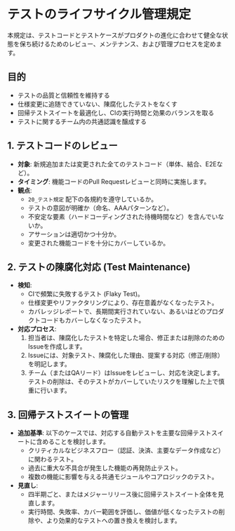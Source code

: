 # テストのライフサイクル管理規定

本規定は、テストコードとテストケースがプロダクトの進化に合わせて健全な状態を保ち続けるためのレビュー、メンテナンス、および管理プロセスを定めます。

## 目的

- テストの品質と信頼性を維持する
- 仕様変更に追随できていない、陳腐化したテストをなくす
- 回帰テストスイートを最適化し、CIの実行時間と効果のバランスを取る
- テストに関するチーム内の共通認識を醸成する

## 1. テストコードのレビュー

- **対象**: 新規追加または変更された全てのテストコード（単体、結合、E2Eなど）。
- **タイミング**: 機能コードのPull Requestレビューと同時に実施します。
- **観点**:
    - `20_テスト規定` 配下の各規約を遵守しているか。
    - テストの意図が明確か（命名、AAAパターンなど）。
    - 不安定な要素（ハードコーディングされた待機時間など）を含んでいないか。
    - アサーションは適切かつ十分か。
    - 変更された機能コードを十分にカバーしているか。

## 2. テストの陳腐化対応 (Test Maintenance)

- **検知**:
    - CIで頻繁に失敗するテスト (Flaky Test)。
    - 仕様変更やリファクタリングにより、存在意義がなくなったテスト。
    - カバレッジレポートで、長期間実行されていない、あるいはどのプロダクトコードもカバーしなくなったテスト。
- **対応プロセス**:
    1. 担当者は、陳腐化したテストを特定した場合、修正または削除のためのIssueを作成します。
    2. Issueには、対象テスト、陳腐化した理由、提案する対応（修正/削除）を明記します。
    3. チーム（またはQAリード）はIssueをレビューし、対応を決定します。テストの削除は、そのテストがカバーしていたリスクを理解した上で慎重に行います。

## 3. 回帰テストスイートの管理

- **追加基準**: 以下のケースでは、対応する自動テストを主要な回帰テストスイートに含めることを検討します。
    - クリティカルなビジネスフロー（認証、決済、主要なデータ作成など）に関わるテスト。
    - 過去に重大な不具合が発生した機能の再発防止テスト。
    - 複数の機能に影響を与える共通モジュールやコアロジックのテスト。
- **見直し**:
    - 四半期ごと、またはメジャーリリース後に回帰テストスイート全体を見直します。
    - 実行時間、失敗率、カバー範囲を評価し、価値が低くなったテストの削除や、より効果的なテストへの置き換えを検討します。

